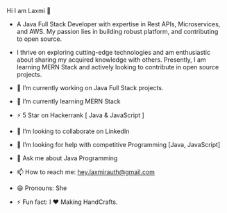 Hi I am Laxmi 👋
- A Java Full Stack Developer with expertise in Rest APIs, Microservices, and AWS. My passion lies in building robust platform, and contributing to open source.
- I thrive on exploring cutting-edge technologies and am enthusiastic about sharing my acquired knowledge with others. Presently, I am learning MERN Stack and actively looking to contribute in open source projects.

- 🔭 I’m currently working on Java Full Stack projects.
- 🌱 I’m currently learning MERN Stack
- ⚡  5 Star on Hackerrank [ Java & JavaScript ] 
- 👯 I’m looking to collaborate on LinkedIn
- 🤔 I’m looking for help with competitive Programming [Java, JavaScript]
- 💬 Ask me about Java Programming
- 📫 How to reach me:  hey.laxmirauth@gmail.com
- 😄 Pronouns: She
- ⚡ Fun fact: I ❤️ Making HandCrafts. 

